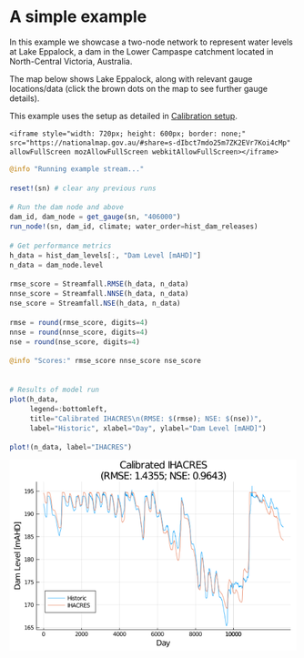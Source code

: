 # A simple example

In this example we showcase a two-node network to represent water levels at Lake Eppalock, 
a dam in the Lower Campaspe catchment located in North-Central Victoria, Australia.

The map below shows Lake Eppalock, along with relevant gauge locations/data 
(click the brown dots on the map to see further gauge details).

This example uses the setup as detailed in [Calibration setup](@ref).

```@raw html
<iframe style="width: 720px; height: 600px; border: none;" src="https://nationalmap.gov.au/#share=s-dIbct7mdo25m7ZK2EVr7Koi4cMp" allowFullScreen mozAllowFullScreen webkitAllowFullScreen></iframe>
```


```julia
@info "Running example stream..."

reset!(sn) # clear any previous runs

# Run the dam node and above
dam_id, dam_node = get_gauge(sn, "406000")
run_node!(sn, dam_id, climate; water_order=hist_dam_releases)

# Get performance metrics
h_data = hist_dam_levels[:, "Dam Level [mAHD]"]
n_data = dam_node.level

rmse_score = Streamfall.RMSE(h_data, n_data)
nnse_score = Streamfall.NNSE(h_data, n_data)
nse_score = Streamfall.NSE(h_data, n_data)

rmse = round(rmse_score, digits=4)
nnse = round(nnse_score, digits=4)
nse = round(nse_score, digits=4)

@info "Scores:" rmse_score nnse_score nse_score


# Results of model run
plot(h_data,
     legend=:bottomleft,
     title="Calibrated IHACRES\n(RMSE: $(rmse); NSE: $(nse))",
     label="Historic", xlabel="Day", ylabel="Dam Level [mAHD]")

plot!(n_data, label="IHACRES")
```

![](assets/calibrated_example.png)
